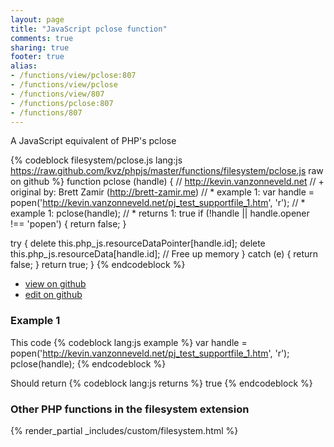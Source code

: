 ```yaml
---
layout: page
title: "JavaScript pclose function"
comments: true
sharing: true
footer: true
alias:
- /functions/view/pclose:807
- /functions/view/pclose
- /functions/view/807
- /functions/pclose:807
- /functions/807
---
```

<!-- Generated by Rakefile:build -->
A JavaScript equivalent of PHP's pclose

{% codeblock filesystem/pclose.js lang:js https://raw.github.com/kvz/phpjs/master/functions/filesystem/pclose.js raw on github %}
function pclose (handle) {
  // http://kevin.vanzonneveld.net
  // +   original by: Brett Zamir (http://brett-zamir.me)
  // *     example 1: var handle = popen('http://kevin.vanzonneveld.net/pj_test_supportfile_1.htm', 'r');
  // *     example 1: pclose(handle);
  // *     returns 1: true
  if (!handle || handle.opener !== 'popen') {
    return false;
  }

  try {
    delete this.php_js.resourceDataPointer[handle.id];
    delete this.php_js.resourceData[handle.id]; // Free up memory
  } catch (e) {
    return false;
  }
  return true;
}
{% endcodeblock %}

 - [view on github](https://github.com/kvz/phpjs/blob/master/functions/filesystem/pclose.js)
 - [edit on github](https://github.com/kvz/phpjs/edit/master/functions/filesystem/pclose.js)

### Example 1
This code
{% codeblock lang:js example %}
var handle = popen('http://kevin.vanzonneveld.net/pj_test_supportfile_1.htm', 'r');
pclose(handle);
{% endcodeblock %}

Should return
{% codeblock lang:js returns %}
true
{% endcodeblock %}


### Other PHP functions in the filesystem extension
{% render_partial _includes/custom/filesystem.html %}
